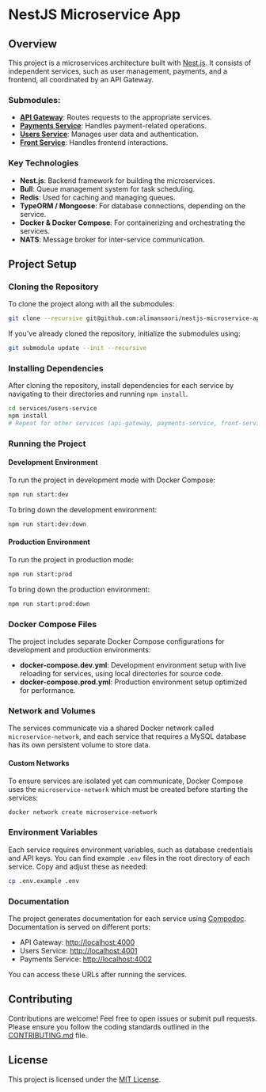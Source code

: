 
# NestJS Microservice App

## Overview
This project is a microservices architecture built with [Nest.js](https://nestjs.com/). It consists of independent services, such as user management, payments, and a frontend, all coordinated by an API Gateway.

### Submodules:
- **[API Gateway](https://github.com/alimansoori/api-gateway)**: Routes requests to the appropriate services.
- **[Payments Service](https://github.com/alimansoori/payments-service)**: Handles payment-related operations.
- **[Users Service](https://github.com/alimansoori/users-service)**: Manages user data and authentication.
- **[Front Service](https://github.com/alimansoori/front-service)**: Handles frontend interactions.

### Key Technologies
- **Nest.js**: Backend framework for building the microservices.
- **Bull**: Queue management system for task scheduling.
- **Redis**: Used for caching and managing queues.
- **TypeORM / Mongoose**: For database connections, depending on the service.
- **Docker & Docker Compose**: For containerizing and orchestrating the services.
- **NATS**: Message broker for inter-service communication.

## Project Setup

### Cloning the Repository
To clone the project along with all the submodules:
```bash
git clone --recursive git@github.com:alimansoori/nestjs-microservice-app.git
```

If you've already cloned the repository, initialize the submodules using:
```bash
git submodule update --init --recursive
```

### Installing Dependencies
After cloning the repository, install dependencies for each service by navigating to their directories and running `npm install`.

```bash
cd services/users-service
npm install
# Repeat for other services (api-gateway, payments-service, front-service)
```

### Running the Project

#### Development Environment
To run the project in development mode with Docker Compose:
```bash
npm run start:dev
```

To bring down the development environment:
```bash
npm run start:dev:down
```

#### Production Environment
To run the project in production mode:
```bash
npm run start:prod
```

To bring down the production environment:
```bash
npm run start:prod:down
```

### Docker Compose Files
The project includes separate Docker Compose configurations for development and production environments:

- **docker-compose.dev.yml**: Development environment setup with live reloading for services, using local directories for source code.
- **docker-compose.prod.yml**: Production environment setup optimized for performance.

### Network and Volumes
The services communicate via a shared Docker network called `microservice-network`, and each service that requires a MySQL database has its own persistent volume to store data.

#### Custom Networks
To ensure services are isolated yet can communicate, Docker Compose uses the `microservice-network` which must be created before starting the services:
```bash
docker network create microservice-network
```

### Environment Variables
Each service requires environment variables, such as database credentials and API keys. You can find example `.env` files in the root directory of each service. Copy and adjust these as needed:

```bash
cp .env.example .env
```

### Documentation
The project generates documentation for each service using [Compodoc](https://compodoc.app/). Documentation is served on different ports:
- API Gateway: [http://localhost:4000](http://localhost:4000)
- Users Service: [http://localhost:4001](http://localhost:4001)
- Payments Service: [http://localhost:4002](http://localhost:4002)

You can access these URLs after running the services.

## Contributing
Contributions are welcome! Feel free to open issues or submit pull requests. Please ensure you follow the coding standards outlined in the [CONTRIBUTING.md](CONTRIBUTING.md) file.

## License
This project is licensed under the [MIT License](LICENSE).
